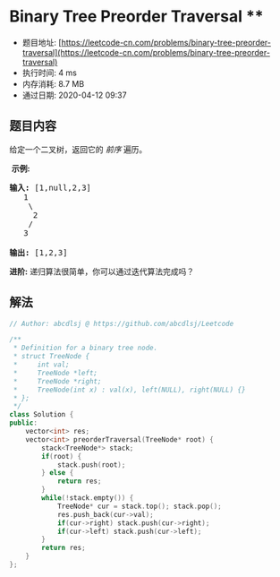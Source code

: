 # Binary Tree Preorder Traversal **
- 题目地址: [https://leetcode-cn.com/problems/binary-tree-preorder-traversal](https://leetcode-cn.com/problems/binary-tree-preorder-traversal)
- 执行时间: 4 ms
- 内存消耗: 8.7 MB
- 通过日期: 2020-04-12 09:37

## 题目内容
<p>给定一个二叉树，返回它的 <em>前序 </em>遍历。</p>

<p> <strong>示例:</strong></p>

<pre><strong>输入:</strong> [1,null,2,3]  
   1
    \
     2
    /
   3 

<strong>输出:</strong> [1,2,3]
</pre>

<p><strong>进阶:</strong> 递归算法很简单，你可以通过迭代算法完成吗？</p>


## 解法
```cpp
// Author: abcdlsj @ https://github.com/abcdlsj/Leetcode

/**
 * Definition for a binary tree node.
 * struct TreeNode {
 *     int val;
 *     TreeNode *left;
 *     TreeNode *right;
 *     TreeNode(int x) : val(x), left(NULL), right(NULL) {}
 * };
 */
class Solution {
public:
    vector<int> res;
    vector<int> preorderTraversal(TreeNode* root) {
        stack<TreeNode*> stack;
        if(root) {
            stack.push(root);
        } else {
            return res;
        }
        while(!stack.empty()) {
            TreeNode* cur = stack.top(); stack.pop();
            res.push_back(cur->val);
            if(cur->right) stack.push(cur->right);
            if(cur->left) stack.push(cur->left);
        }
        return res;
    }
};

```
